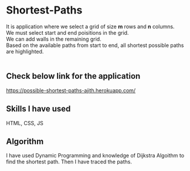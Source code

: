 # Shortest-Paths

It is application where we select a grid of size **m** rows and **n** columns.<br>
We must select start and end poisitions in the grid.<br>
We can add walls in the remaining grid.<br>
Based on the available paths from start to end, all shortest possible paths are highlighted.<br><br>

## Check below link for the application<br>
https://possible-shortest-paths-ajith.herokuapp.com/

## Skills I have used
HTML, CSS, JS

## Algorithm 
I have used Dynamic Programming and knowledge of Dijkstra Algoithm to find the shortest path.
Then I have traced the paths.
